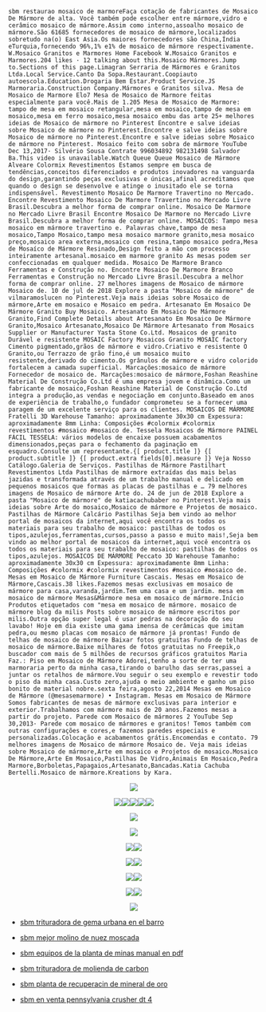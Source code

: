 
```
sbm restaurao mosaico de marmoreFaça cotação de fabricantes de Mosaico De Mármore de alta. Você também pode escolher entre mármore,vidro e cerâmico mosaico de mármore.Assim como interno,assoalho mosaico de mármore.São 61685 fornecedores de mosaico de mármore,localizados sobretudo na(o) East Asia.Os maiores fornecedores são China,Índia eTurquia,fornecendo 96%,1% e1% de mosaico de mármore respectivamente. W.Mosaico Granitos e Marmores Home Facebook W.Mosaico Granitos e Marmores.204 likes · 12 talking about this.Mosaico Mármores.Jump to.Sections of this page.Limagran Serraria de Mármores e Granitos Ltda.Local Service.Canto Da Sopa.Restaurant.Coopiauto autoescola.Education.Drogaria Bem Estar.Product Service.JS Marmoraria.Construction Company.Mármores e Granitos silva. Mesa de Mosaico de Marmore Elo7 Mesa de Mosaico de Marmore feitas especialmente para você.Mais de 1.205 Mesa de Mosaico de Marmore: tampo de mesa em mosaico retangular,mesa em mosaico,tampo de mesa em mosaico,mesa em ferro mosaico,mesa mosaico embu das arte 25+ melhores ideias de Mosaico de mármore no Pinterest Encontre e salve ideias sobre Mosaico de mármore no Pinterest.Encontre e salve ideias sobre Mosaico de mármore no Pinterest.Encontre e salve ideias sobre Mosaico de mármore no Pinterest. Mosaico feito com sobra de mármore YouTube Dec 13,2017· Silvério Sousa Contrate 996034892 982131498 Salvador Ba.This video is unavailable.Watch Queue Queue Mosaico de Mármore Alveare Colormix Revestimentos Estamos sempre em busca de tendências,conceitos diferenciados e produtos inovadores na vanguarda do design,garantindo peças exclusivas e únicas,afinal acreditamos que quando o design se desenvolve e atinge o inusitado ele se torna indispensável. Revestimento Mosaico De Marmore Travertino no Mercado. Encontre Revestimento Mosaico De Marmore Travertino no Mercado Livre Brasil.Descubra a melhor forma de comprar online. Mosaico De Marmore no Mercado Livre Brasil Encontre Mosaico De Marmore no Mercado Livre Brasil.Descubra a melhor forma de comprar online. MOSAICOS: Tampo mesa mosaico em mármore travertino e. Palavras chave,tampo de mesa mosaico,Tampo Mosaico,tampo mesa mosaico marmore granito,mesa mosaico preço,mosaico area externa,mosaico com resina,tampo mosaico pedra,Mesa de Mosaíco de Mármore Resinado,Design feito a mão com processo inteiramente artesanal.mosaico em marmore granito As mesas podem ser confeccionadas em qualquer medida. Mosaico De Marmore Branco Ferramentas e Construção no. Encontre Mosaico De Marmore Branco Ferramentas e Construção no Mercado Livre Brasil.Descubra a melhor forma de comprar online. 27 melhores imagens de Mosaico de mármore Mosaico de. 10 de jul de 2018 Explore a pasta "Mosaico de mármore" de vilmaramoslucen no Pinterest.Veja mais ideias sobre Mosaico de mármore,Arte em mosaico e Mosaico em pedra. Artesanato Em Mosaico De Mármore Granito Buy Mosaico. Artesanato Em Mosaico De Mármore Granito,Find Complete Details about Artesanato Em Mosaico De Mármore Granito,Mosaico Artesanato,Mosaico De Mármore Artesanato from Mosaics Supplier or Manufacturer Yasta Stone Co.Ltd. Mosaicos de granito Durável e resistente MOSAIC Factory Mosaicos Granito MOSAIC factory Cimento pigmentado,grãos de mármore e vidro.Criativo e resistente O Granito,ou Terrazzo de grão fino,é um mosaico muito resistente,derivado do cimento.Os grânulos de mármore e vidro colorido fortalecem a camada superficial. Marcações:mosaico de mármore Fornecedor de mosaico de. Marcações:mosaico de mármore,Foshan Reashine Material De Construção Co.Ltd é uma empresa jovem e dinâmica.Como um fabricante de mosaico,Foshan Reashine Material de Construção Co.Ltd integra a produção,as vendas e negociação em conjunto.Baseado em anos de experiência de trabalho,o fundador comprometeu se a fornecer uma paragem de um excelente serviço para os clientes. MOSAICOS DE MÁRMORE Fratelli 3D Warehouse Tamanho: aproximadamente 30x30 cm Expessura: aproximadamente 8mm Linha: Composições #colormix #colormix revestimentos #mosaico #mosaico de. Tessela Mosaicos de Mármore PAINEL FÁCIL TESSELA: vários modelos de encaixe possuem acabamentos dimensionados,peças para o fechamento da paginação em esquadro.Consulte um representante.{[ product.title ]} {[ product.subtitle ]} {[ product.extra fields[0].measure ]} Veja Nosso Catálogo.Galeria de Serviços. Pastilhas de Mármore Pastilhart Revestimentos Ltda Pastilhas de mármore extraídas das mais belas jazidas e transformada através de um trabalho manual e delicado em pequenos mosaicos que formas as placas de pastilhas e … 79 melhores imagens de Mosaico de mármore Arte do. 24 de jun de 2018 Explore a pasta "Mosaico de mármore" de katiacachubaber no Pinterest.Veja mais ideias sobre Arte do mosaico,Mosaico de mármore e Projetos de mosaico. Pastilhas de Mármore Calcário Pastilhas Seja bem vindo ao melhor portal de mosaicos da internet,aqui você encontra os todos os materiais para seu trabalho de mosaico: pastilhas de todos os tipos,azulejos,ferramentas,cursos,passo a passo e muito mais!,Seja bem vindo ao melhor portal de mosaicos da internet,aqui você encontra os todos os materiais para seu trabalho de mosaico: pastilhas de todos os tipos,azulejos. MOSAICOS DE MÁRMORE Peccato 3D Warehouse Tamanho: aproximadamente 30x30 cm Expessura: aproximadamente 8mm Linha: Composições #colormix #colormix revestimentos #mosaico #mosaico de. Mesas em Mosaico de Mármore Furniture Cascais. Mesas em Mosaico de Mármore,Cascais.38 likes.Fazemos mesas exclusivas em mosaico de mármore para casa,varanda,jardim.Tem uma casa e um jardim. mesa em mosaico de mármore Mesas&Mármore mesa em mosaico de mármore.Início Produtos etiquetados com "mesa em mosaico de mármore. mosaico de mármore blog da milis Posts sobre mosaico de mármore escritos por milis.Outra opção super legal é usar pedras na decoração do seu lavabo! Hoje em dia existe uma gama imensa de cerâmicas que imitam pedra,ou mesmo placas com mosaico de mármore já prontas! Fundo de telhas de mosaico de mármore Baixar fotos gratuitas Fundo de telhas de mosaico de mármore.Baixe milhares de fotos gratuitas no Freepik,o buscador com mais de 5 milhões de recursos gráficos gratuitos Maria Faz.: Piso em Mosaico de Mármore Adorei,tenho a sorte de ter uma marmoraria perto da minha casa,tirando o barulho das serras,passei a juntar os retalhos de mármore.Vou seguir o seu exemplo e revestir todo o piso da minha casa.Custo zero,ajuda o meio ambiente e ganho um piso bonito de material nobre.sexta feira,agosto 22,2014 Mesas em Mosaico de Mármore (@mesasemarmore) • Instagram. Mesas em Mosaico de Mármore Somos fabricantes de mesas de mármore exclusivas para interior e exterior.Trabalhamos com mármore mais de 20 anos.Fazemos mesas a partir do projeto. Parede com Mosaico de mármores 2 YouTube Sep 30,2013· Parede com mosaico de mármores e granitos! Temos também com outras configurações e cores,e fazemos paredes especiais e personalizadas.Colocação e acabamentos grátis.Encomendas e contato. 79 melhores imagens de Mosaico de mármore Mosaico de. Veja mais ideias sobre Mosaico de mármore,Arte em mosaico e Projetos de mosaico.Mosaico De Mármore,Arte Em Mosaico,Pastilhas De Vidro,Animais Em Mosaico,Pedra Marmore,Borboletas,Papagaios,Artesanato,Bancadas.Katia Cachuba Bertelli.Mosaico de mármore.Kreations by Kara. 
```

<div align="center">

<a href="https://es-crusher.shibang-china.com/github&k=sbm+restaurao+mosaico+de+marmore"><img src="https://static.shibang-china.com/es/crusher/logo.jpg"></a>

<a href="https://es-crusher.shibang-china.com/github&k=sbm+restaurao+mosaico+de+marmore"><img src="https://static.shibang-china.com/es/crusher/index.jpg"></a><a href="https://es-crusher.shibang-china.com/material.htmlgithub&k=sbm+restaurao+mosaico+de+marmore"><img src="https://static.shibang-china.com/es/crusher/material.jpg"></a><a href="https://es-crusher.shibang-china.com/application.htmlgithub&k=sbm+restaurao+mosaico+de+marmore"><img src="https://static.shibang-china.com/es/crusher/application.jpg"></a><a href="https://es-crusher.shibang-china.com/aboutus.htmlgithub&k=sbm+restaurao+mosaico+de+marmore"><img src="https://static.shibang-china.com/es/crusher/aboutus.jpg"></a><a href="https://es-crusher.shibang-china.com/contact.htmlgithub&k=sbm+restaurao+mosaico+de+marmore"><img src="https://static.shibang-china.com/es/crusher/contact.jpg"></a>

<a href="https://es-crusher.shibang-china.com/github&k=sbm+restaurao+mosaico+de+marmore"><img src="https://static.shibang-china.com/es/crusher/banner.jpg"></a>

<a href="https://swt.shibang-china.com/github&k=sbm+restaurao+mosaico+de+marmore"><img src="https://static.shibang-china.com/es/crusher/text.jpg"></a>

<a href="https://swt.shibang-china.com/github&k=sbm+restaurao+mosaico+de+marmore"><img src="https://static.shibang-china.com/es/crusher/chat.jpg"></a><a href="https://es-crusher.shibang-china.com/contact.htmlgithub&k=sbm+restaurao+mosaico+de+marmore"><img src="https://static.shibang-china.com/es/crusher/message.jpg"></a>

<a href="https://es-crusher.shibang-china.com/products/pe.htmlgithub&k=sbm+restaurao+mosaico+de+marmore"><img src="https://static.shibang-china.com/es/crusher/pe.jpg"></a><a href="https://es-crusher.shibang-china.com/products/pf.htmlgithub&k=sbm+restaurao+mosaico+de+marmore"><img src="https://static.shibang-china.com/es/crusher/pf.jpg"></a>

<a href="https://es-crusher.shibang-china.com/products/hpt.htmlgithub&k=sbm+restaurao+mosaico+de+marmore"><img src="https://static.shibang-china.com/es/crusher/hpt.jpg"></a><a href="https://es-crusher.shibang-china.com/products/vsi.htmlgithub&k=sbm+restaurao+mosaico+de+marmore"><img src="https://static.shibang-china.com/es/crusher/vsi.jpg"></a>

<a href="https://es-crusher.shibang-china.com/products/klv.htmlgithub&k=sbm+restaurao+mosaico+de+marmore"><img src="https://static.shibang-china.com/es/crusher/klv.jpg"></a><a href="https://es-crusher.shibang-china.com/products/portable.htmlgithub&k=sbm+restaurao+mosaico+de+marmore"><img src="https://static.shibang-china.com/es/crusher/portable.jpg"></a>

<a href="https://swt.shibang-china.com/github&k=sbm+restaurao+mosaico+de+marmore"><img src="https://static.shibang-china.com/es/crusher/case.jpg"></a>

</div>


* [sbm trituradora de gema urbana en el barro](sbm%20trituradora%20de%20gema%20urbana%20en%20el%20barro.md)

* [sbm mejor molino de nuez moscada](sbm%20mejor%20molino%20de%20nuez%20moscada.md)

* [sbm equipos de la planta de minas manual en pdf](sbm%20equipos%20de%20la%20planta%20de%20minas%20manual%20en%20pdf.md)

* [sbm trituradora de molienda de carbon](sbm%20trituradora%20de%20molienda%20de%20carbon.md)

* [sbm planta de recuperacin de mineral de oro](sbm%20planta%20de%20recuperacin%20de%20mineral%20de%20oro.md)

* [sbm en venta pennsylvania crusher dt 4](sbm%20en%20venta%20pennsylvania%20crusher%20dt%204.md)